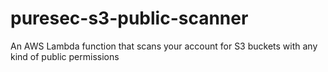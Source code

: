 # puresec-s3-public-scanner
An AWS Lambda function that scans your account for S3 buckets with any kind of public permissions
